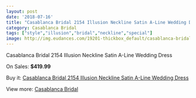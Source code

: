 ```yaml
---
layout: post
date: '2018-07-16'
title: "Casablanca Bridal 2154 Illusion Neckline Satin A-Line Wedding Dress"
category: Casablanca Bridal
tags: ["style","illusion","bridal","neckline","special"]
image: http://img.eudances.com/19201-thickbox_default/casablanca-bridal-2154-illusion-neckline-satin-a-line-wedding-dress.jpg
---
```

Casablanca Bridal 2154 Illusion Neckline Satin A-Line Wedding Dress

On Sales: **$419.99**
<a href="https://www.eudances.com/en/casablanca-bridal/5717-casablanca-bridal-2154-illusion-neckline-satin-a-line-wedding-dress.html"><amp-img layout="responsive" width="600" height="600" src="//img.eudances.com/19201-thickbox_default/casablanca-bridal-2154-illusion-neckline-satin-a-line-wedding-dress.jpg" alt="Casablanca Bridal 2154 Illusion Neckline Satin A-Line Wedding Dress 0" /></a>
<a href="https://www.eudances.com/en/casablanca-bridal/5717-casablanca-bridal-2154-illusion-neckline-satin-a-line-wedding-dress.html"><amp-img layout="responsive" width="600" height="600" src="//img.eudances.com/19203-thickbox_default/casablanca-bridal-2154-illusion-neckline-satin-a-line-wedding-dress.jpg" alt="Casablanca Bridal 2154 Illusion Neckline Satin A-Line Wedding Dress 1" /></a>
<a href="https://www.eudances.com/en/casablanca-bridal/5717-casablanca-bridal-2154-illusion-neckline-satin-a-line-wedding-dress.html"><amp-img layout="responsive" width="600" height="600" src="//img.eudances.com/19202-thickbox_default/casablanca-bridal-2154-illusion-neckline-satin-a-line-wedding-dress.jpg" alt="Casablanca Bridal 2154 Illusion Neckline Satin A-Line Wedding Dress 2" /></a>

Buy it: [Casablanca Bridal 2154 Illusion Neckline Satin A-Line Wedding Dress](https://www.eudances.com/en/casablanca-bridal/5717-casablanca-bridal-2154-illusion-neckline-satin-a-line-wedding-dress.html "Casablanca Bridal 2154 Illusion Neckline Satin A-Line Wedding Dress")

View more: [Casablanca Bridal](https://www.eudances.com/en/4-casablanca-bridal "Casablanca Bridal")